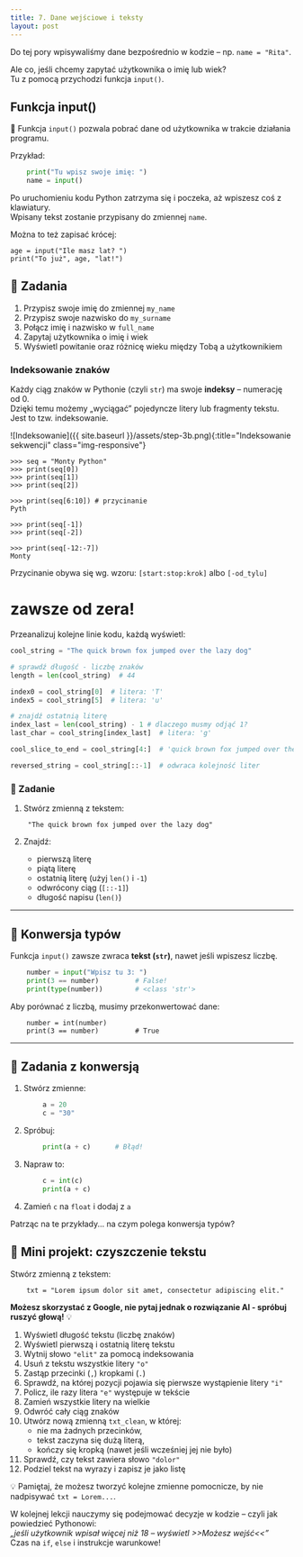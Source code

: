 ```yaml
---
title: 7. Dane wejściowe i teksty
layout: post
---
```


Do tej pory wpisywaliśmy dane bezpośrednio w kodzie – np. `name = "Rita"`.

Ale co, jeśli chcemy zapytać użytkownika o imię lub wiek?  
Tu z pomocą przychodzi funkcja `input()`.


## Funkcja input()

🧾 Funkcja `input()` pozwala pobrać dane od użytkownika w trakcie działania programu.

Przykład:
```python
    print("Tu wpisz swoje imię: ")
    name = input()
```

Po uruchomieniu kodu Python zatrzyma się i poczeka, aż wpiszesz coś z klawiatury.  
Wpisany tekst zostanie przypisany do zmiennej `name`.

Można to też zapisać krócej:


    age = input("Ile masz lat? ")
    print("To już", age, "lat!")



## 🧪 Zadania

1. Przypisz swoje imię do zmiennej `my_name`
2. Przypisz swoje nazwisko do `my_surname`
3. Połącz imię i nazwisko w `full_name`
4. Zapytaj użytkownika o imię i wiek
5. Wyświetl powitanie oraz różnicę wieku między Tobą a użytkownikiem


### Indeksowanie znaków

Każdy ciąg znaków w Pythonie (czyli `str`) ma swoje **indeksy** – numerację od 0.  
Dzięki temu możemy „wyciągać” pojedyncze litery lub fragmenty tekstu.
Jest to tzw. indeksowanie. 


![Indeksowanie]({{ site.baseurl }}/assets/step-3b.png){:title="Indeksowanie sekwencji" class="img-responsive"}

```
>>> seq = "Monty Python"
>>> print(seq[0])
>>> print(seq[1])
>>> print(seq[2])

>>> print(seq[6:10]) # przycinanie
Pyth

>>> print(seq[-1])
>>> print(seq[-2])

>>> print(seq[-12:-7])
Monty
```

Przycinanie obywa się wg. wzoru: `[start:stop:krok]` albo `[-od_tylu]`
# zawsze od zera!

Przeanalizuj kolejne linie kodu, każdą wyświetl:

```python
cool_string = "The quick brown fox jumped over the lazy dog"

# sprawdź długość - liczbę znaków
length = len(cool_string)  # 44

index0 = cool_string[0]  # litera: 'T'
index5 = cool_string[5]  # litera: 'u'

# znajdź ostatnią literę
index_last = len(cool_string) - 1 # dlaczego musmy odjąć 1?
last_char = cool_string[index_last]  # litera: 'g'

cool_slice_to_end = cool_string[4:]  # 'quick brown fox jumped over the lazy dog'

reversed_string = cool_string[::-1]  # odwraca kolejność liter
```

### 🧪 Zadanie

1. Stwórz zmienną z tekstem:

        "The quick brown fox jumped over the lazy dog"

2. Znajdź:
   - pierwszą literę
   - piątą literę
   - ostatnią literę (użyj `len()` i `-1`)
   - odwrócony ciąg (`[::-1]`)
   - długość napisu (`len()`)

---

## 🔄 Konwersja typów

Funkcja `input()` zawsze zwraca **tekst (`str`)**, nawet jeśli wpiszesz liczbę.
```python
    number = input("Wpisz tu 3: ")
    print(3 == number)         # False!
    print(type(number))        # <class 'str'>
```
Aby porównać z liczbą, musimy przekonwertować dane:
```
    number = int(number)
    print(3 == number)         # True
```
---

## 🧪 Zadania z konwersją

1. Stwórz zmienne:
```python
        a = 20
        c = "30"
```
2. Spróbuj:
```python
        print(a + c)      # Błąd!
```
3. Napraw to:
```python
        c = int(c)
        print(a + c)
```
4. Zamień `c` na `float` i dodaj z `a`

Patrząc na te przykłady... na czym polega konwersja typów? 

## 🔎 Mini projekt: czyszczenie tekstu

Stwórz zmienną z tekstem:
```
    txt = "Lorem ipsum dolor sit amet, consectetur adipiscing elit."
```

**Możesz skorzystać z Google, nie pytaj jednak o rozwiązanie AI - spróbuj ruszyć głową!** 💡 


1. Wyświetl długość tekstu (liczbę znaków)
2. Wyświetl pierwszą i ostatnią literę tekstu
3. Wytnij słowo `"elit"` za pomocą indeksowania
4. Usuń z tekstu wszystkie litery `"o"`
5. Zastąp przecinki (`,`) kropkami (`.`)
6. Sprawdź, na której pozycji pojawia się pierwsze wystąpienie litery `"i"`
7. Policz, ile razy litera `"e"` występuje w tekście
8. Zamień wszystkie litery na wielkie
9. Odwróć cały ciąg znaków
10. Utwórz nową zmienną `txt_clean`, w której:
    - nie ma żadnych przecinków,
    - tekst zaczyna się dużą literą,
    - kończy się kropką (nawet jeśli wcześniej jej nie było)
11. Sprawdź, czy tekst zawiera słowo `"dolor"`
12. Podziel tekst na wyrazy i zapisz je jako listę

💡 Pamiętaj, że możesz tworzyć kolejne zmienne pomocnicze, by nie nadpisywać  `txt = Lorem...`.


W kolejnej lekcji nauczymy się podejmować decyzje w kodzie – czyli jak powiedzieć Pythonowi:  
*„jeśli użytkownik wpisał więcej niż 18 – wyświetl >>Możesz wejść<<”*  
Czas na `if`, `else` i instrukcje warunkowe!
